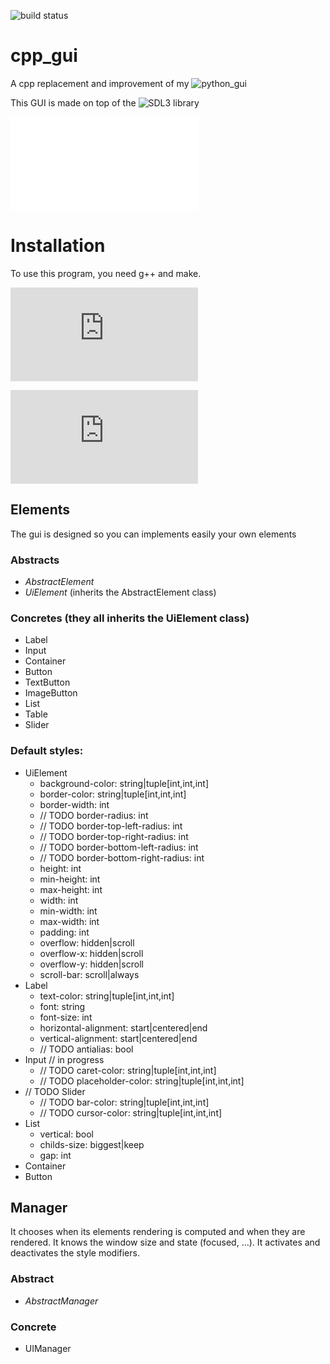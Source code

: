 ![build status](https://github.com/theodorechle/cpp_gui/actions/workflows/c-cpp.yml/badge.svg)

# cpp_gui
A cpp replacement and improvement of my ![python_gui](https://github.com/theodorechle/python_gui)

This GUI is made on top of the ![SDL3 library](https://wiki.libsdl.org/SDL3/FrontPage)

![Readme for the gui's style](src/style/README.md)

# Installation

To use this program, you need g++ and make.

![Install SDL](https://github.com/libsdl-org/SDL/blob/main/INSTALL.md)

![Install SDL_ttf](https://github.com/libsdl-org/SDL_ttf/blob/main/INSTALL.md)

## Elements
The gui is designed so you can implements easily your own elements

### Abstracts
- <i>AbstractElement</i>
- <i>UiElement</i> (inherits the AbstractElement class)

### Concretes (they all inherits the UiElement class)
- Label
- Input
- Container
- Button
- TextButton
- ImageButton
- List
- Table
- Slider


### Default styles:
- UiElement
    - background-color: string|tuple[int,int,int]
    - border-color: string|tuple[int,int,int]
    - border-width: int
    - // TODO border-radius: int
    - // TODO border-top-left-radius: int
    - // TODO border-top-right-radius: int
    - // TODO border-bottom-left-radius: int
    - // TODO border-bottom-right-radius: int
    - height: int
    - min-height: int
    - max-height: int
    - width: int
    - min-width: int
    - max-width: int
    - padding: int
    - overflow: hidden|scroll
    - overflow-x: hidden|scroll
    - overflow-y: hidden|scroll
    - scroll-bar: scroll|always
- Label
    - text-color: string|tuple[int,int,int]
    - font: string
    - font-size: int
    - horizontal-alignment: start|centered|end
    - vertical-alignment: start|centered|end
    - // TODO antialias: bool
- Input // in progress
    - // TODO caret-color: string|tuple[int,int,int]
    - // TODO placeholder-color: string|tuple[int,int,int]
- // TODO Slider
    - // TODO bar-color: string|tuple[int,int,int]
    - // TODO cursor-color: string|tuple[int,int,int]
- List
    - vertical: bool
    - childs-size: biggest|keep
    - gap: int
- Container
- Button


## Manager
It chooses when its elements rendering is computed and when they are rendered.
It knows the window size and state (focused, ...).
It activates and deactivates the style modifiers.

### Abstract
- <i>AbstractManager</i>

### Concrete
- UIManager
